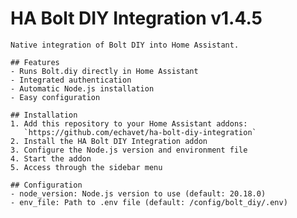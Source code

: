 # HA Bolt DIY Integration v1.4.5

    Native integration of Bolt DIY into Home Assistant.

    ## Features
    - Runs Bolt.diy directly in Home Assistant
    - Integrated authentication
    - Automatic Node.js installation
    - Easy configuration

    ## Installation
    1. Add this repository to your Home Assistant addons:
       `https://github.com/echavet/ha-bolt-diy-integration`
    2. Install the HA Bolt DIY Integration addon
    3. Configure the Node.js version and environment file
    4. Start the addon
    5. Access through the sidebar menu

    ## Configuration
    - node_version: Node.js version to use (default: 20.18.0)
    - env_file: Path to .env file (default: /config/bolt_diy/.env)
